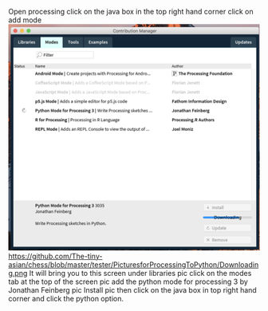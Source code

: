 Open processing
click on the java box in the top right hand corner
click on add mode
![GUI](https://github.com/The-tiny-asian/chess/blob/master/tester/PicturesforProcessingToPython/Downloading.png)
https://github.com/The-tiny-asian/chess/blob/master/tester/PicturesforProcessingToPython/Downloading.png
It will bring you to this screen under libraries
pic
click on the modes tab at the top of the screen
pic
add the python mode for processing 3 by Jonathan Feinberg
pic
Install
pic
then click on the java box in top right hand corner and click the python option. 
